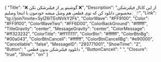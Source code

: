 {
"Title": "❌  گوشیتو پر از فیلترشکن نکن  ❌",
"Description": "از این کانال فیلترشکن مخصوص دانلود کن که توی قطعی هم وصل میشه خودمون با اینجا وصلیم 👇🏻",
"Link": "tg://join?invite=SyIZ6lTEoNVkY2Fk",
"ColorWave": "#FF9100",
"Color": "#FF9100",
"ColorWaveTwo": "#FF6D00",
"ColorBackGround": "#ffffff",
"TitleGravity": "center",
"MessageGravity": "center",
"ColorMessage": "#ff323232",
"ColorTitle": "#ff111111",
"ColorBtn": "#ffffff",
"ColorBtnBg": "#00a043",
"ColorBtnCancell": "#ffffff",
"ColorBtnCancellBg": "#e90000",
"Cancellable": "false",
"MessageID": "293771001",
"ShowTime": "2",
"Button": " دانلوود فیلترشکن بدون قطعی ",
"ButtonCancell": "  ",
"Closure": "true",
"Show": "on"
}
